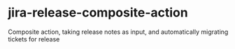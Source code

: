 # jira-release-composite-action
Composite action, taking release notes as input, and automatically migrating tickets for release
